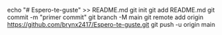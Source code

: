 echo "# Espero-te-guste" >> README.md 
git init 
git add README.md 
git commit -m "primer commit" 
git branch -M main 
git remote add origin https://github.com/brynx2417/Espero-te-guste.git
 git push -u origin main
 
